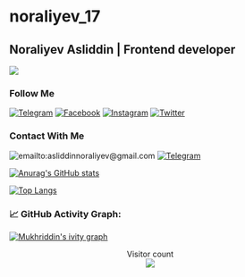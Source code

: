 # noraliyev_17

##  Noraliyev Asliddin | Frontend developer
![](https://readme-typing-svg.herokuapp.com?font=Montserrat&color=coral&lines=I'm+a+Frontend+Developer;I'm+a+React+JS+Developer)





### Follow Me

[![Telegram](https://img.shields.io/badge/-Telegram-082032?style=for-the-badge&logo=Telegram&logoColor=#26A5E4)](https://t.me/mukhriddinweb)
[![Facebook](https://img.shields.io/badge/-Facebook-082032?style=for-the-badge&logo=Facebook&logoColor=#1877F2)](https://www.facebook.com/friends/requests/?profile_id=100082603789138)
[![Instagram](https://img.shields.io/badge/-Instagram-082032?style=for-the-badge&logo=Instagram&logoColor=#E4405F)](https://www.instagram.com/noral1yev_17)
[![Twitter](https://img.shields.io/badge/-Twitter-082032?style=for-the-badge&logo=Twitter&logoColor=#1DA1F2)](https://www.twitter.com/noral1yev-17)
<!--   GitHub stats graph -->





### Contact With Me

![emailto:asliddinnoraliyev@gmail.com](https://img.shields.io/badge/-asliddinnoraliyev@gmail.com-082032?style=for-the-badge&logo=Gmail&logoColor=#EA4335)
[![Telegram](https://img.shields.io/badge/-Telegram-082032?style=for-the-badge&logo=Telegram&logoColor=#26A5E4)](https://t.me/noral1yev_17)


[![Anurag's GitHub stats](https://github-readme-stats.vercel.app/api?username=noraliyev17&show_icons=true&theme=vue)](https://github.com/anuraghazra/github-readme-stats)

[![Top Langs](https://github-readme-stats.vercel.app/api/top-langs/?username=Asarvarjon&langs_count=8&theme=vue)](https://github.com/anuraghazra/github-readme-stats) 

### 📈 GitHub Activity Graph:
[![Mukhriddin's ivity graph](https://activity-graph.herokuapp.com/graph?username=mukhriddin-dev&theme=react-dark)](https://github.com/mukhriddin-dev/github-readme-activity-graph)

<p align="center"> 
  Visitor count<br>
  <img src="https://profile-counter.glitch.me/noraliyev17/count.svg" />
</p>
